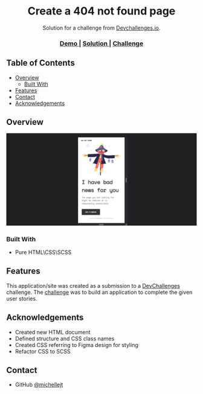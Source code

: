 <!-- Please update value in the {}  -->

<h1 align="center">Create a 404 not found page</h1>

<div align="center">
   Solution for a challenge from  <a href="http://devchallenges.io" target="_blank">Devchallenges.io</a>.
</div>

<div align="center">
  <h3>
    <a href="https://404-not-found-mjt-dev-challenge.netlify.app/">
      Demo
    </a>
    <span> | </span>
    <a href="https://github.com/michellejt/404-not-found-page">
      Solution
    </a>
    <span> | </span>
    <a href="https://devchallenges.io/challenges/wBunSb7FPrIepJZAg0sY">
      Challenge
    </a>
  </h3>
</div>

<!-- TABLE OF CONTENTS -->

## Table of Contents

- [Overview](#overview)
  - [Built With](#built-with)
- [Features](#features)
- [Contact](#contact)
- [Acknowledgements](#acknowledgements)

<!-- OVERVIEW -->

## Overview

![screenshot](https://raw.githubusercontent.com/michellejt/404-not-found-page/main/assets/images/screencap.gif)

### Built With

<!-- This section should list any major frameworks that you built your project using. Here are a few examples.-->

- Pure HTML\CSS\SCSS

## Features

<!-- List the features of your application or follow the template. Don't share the figma file here :) -->

This application/site was created as a submission to a [DevChallenges](https://devchallenges.io/challenges) challenge. The [challenge](https://devchallenges.io/challenges/wBunSb7FPrIepJZAg0sY) was to build an application to complete the given user stories.

## Acknowledgements

<!-- This section should list any articles or add-ons/plugins that helps you to complete the project. This is optional but it will help you in the future. For exmpale -->

- Created new HTML document
- Defined structure and CSS class names
- Created CSS referring to Figma design for styling
- Refactor CSS to SCSS

## Contact

- GitHub [@michellejt](https://github.com/michellejt)
